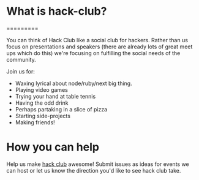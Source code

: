 # What is hack-club?
=========

You can think of Hack Club like a social club for hackers. Rather than us focus on presentations and speakers (there are already lots of great meet ups which do this) we're focusing on fulfilling the social needs of the community. 

Join us for:

- Waxing lyrical about node/ruby/next big thing.
- Playing video games
- Trying your hand at table tennis
- Having the odd drink
- Perhaps partaking in a slice of pizza
- Starting side-projects
- Making friends!

# How you can help

Help us make [hack club](http://www.meetup.com/hack-club) awesome! Submit issues as ideas for events we can host or let us know the direction you'd like to see hack club take.
